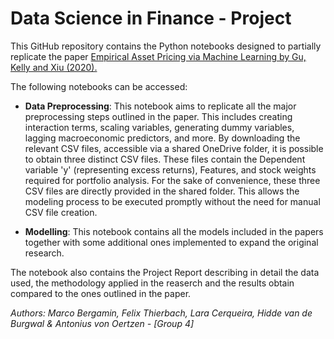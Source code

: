 # Data Science in Finance - Project

This GitHub repository contains the Python notebooks designed to partially replicate the paper [Empirical Asset Pricing via Machine Learning by Gu, Kelly and Xiu (2020).](https://academic.oup.com/rfs/article/33/5/2223/5758276?login=true)

The following notebooks can be accessed:

* **Data Preprocessing**: This notebook aims to replicate all the major preprocessing steps outlined in the paper. This includes creating interaction terms, scaling variables, generating dummy variables, lagging macroeconomic predictors, and more. By downloading the relevant CSV files, accessible via a shared OneDrive folder, it is possible to obtain three distinct CSV files. These files contain the Dependent variable 'y' (representing excess returns), Features, and stock weights required for portfolio analysis. For the sake of convenience, these three CSV files are directly provided in the shared folder. This allows the modeling process to be executed promptly without the need for manual CSV file creation.

* **Modelling**: This notebook contains all the models included in the papers together with some additional ones implemented to expand the original research.

The notebook also contains the Project Report describing in detail the data used, the methodology applied in the reaserch and the results obtain compared to the ones outlined in the paper. 

*Authors:  Marco Bergamin, Felix Thierbach, Lara Cerqueira, Hidde van de Burgwal & Antonius von Oertzen - [Group 4]*
